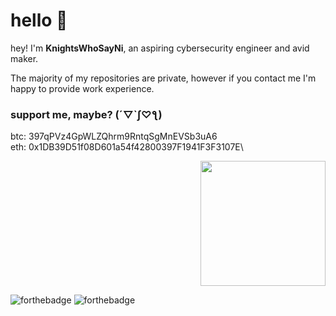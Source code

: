 # hello 👋

hey! I'm **KnightsWhoSayNi**, an aspiring cybersecurity engineer and avid maker.

The majority of my repositories are private, however if you contact me I'm happy to provide work experience.

### support me, maybe? (´▽`ʃ♡ƪ)

btc: 397qPVz4GpWLZQhrm9RntqSgMnEVSb3uA6\
eth: 0x1DB39D51f08D601a54f42800397F1941F3F3107E\
<!-- <div style="text-align: left">
  <img height="150" src="https://github-readme-stats.vercel.app/api?username=KnightsWhoSayNi0&theme=tokyonight">
</div> -->
<div style="text-align: right">
  <img height="200" src="https://github-readme-stats.vercel.app/api/top-langs/?username=KnightsWhoSayNi0&layout=compact&theme=tokyonight">
</div>

![forthebadge](https://forthebadge.com/images/badges/contains-cat-gifs.svg) ![forthebadge](https://forthebadge.com/images/badges/powered-by-coffee.svg)

<!--
**KnightsWhoSayNi0/KnightsWhoSayNi0** is a ✨ _special_ ✨ repository because its `README.md` (this file) appears on your GitHub profile.

Here are some ideas to get you started:

- 🔭 I’m currently working on ...
- 🌱 I’m currently learning ...
- 👯 I’m looking to collaborate on ...
- 🤔 I’m looking for help with ...
- 💬 Ask me about ...
- 📫 How to reach me: ...
- 😄 Pronouns: ...
- ⚡ Fun fact: ...
-->
